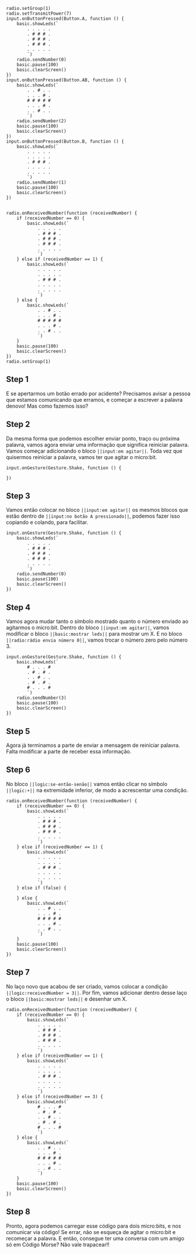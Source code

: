 


```template
radio.setGroup(1)
radio.setTransmitPower(7)
input.onButtonPressed(Button.A, function () {
    basic.showLeds(`
        . . . . .
        . # # # .
        . # # # .
        . # # # .
        . . . . .
        `)
    radio.sendNumber(0)
    basic.pause(100)
    basic.clearScreen()
})
input.onButtonPressed(Button.AB, function () {
    basic.showLeds(`
        . . # . .
        . . . # .
        # # # # #
        . . . # .
        . . # . .
        `)
    radio.sendNumber(2)
    basic.pause(100)
    basic.clearScreen()
})
input.onButtonPressed(Button.B, function () {
    basic.showLeds(`
        . . . . .
        . . . . .
        . # # # .
        . . . . .
        . . . . .
        `)
    radio.sendNumber(1)
    basic.pause(100)
    basic.clearScreen()
})


radio.onReceivedNumber(function (receivedNumber) {
    if (receivedNumber == 0) {
        basic.showLeds(`
            . . . . .
            . # # # .
            . # # # .
            . # # # .
            . . . . .
            `)
    } else if (receivedNumber == 1) {
        basic.showLeds(`
            . . . . .
            . . . . .
            . # # # .
            . . . . .
            . . . . .
            `)
    } else {
        basic.showLeds(`
            . . # . .
            . . . # .
            # # # # #
            . . . # .
            . . # . .
            `)
    }
    basic.pause(100)
    basic.clearScreen()
})
radio.setGroup(1)
```





## Step 1

E se apertarmos um botão errado por acidente? Precisamos avisar a pessoa que estamos 
comunicando que erramos, e começar a escrever a palavra denovo! Mas como fazemos isso?


## Step 2

Da mesma forma que podemos escolher enviar ponto, traço ou próxima palavra, vamos agora 
enviar uma informação que significa reiniciar palavra. Vamos começar adicionando o bloco 
``||input:em agitar||``. Toda vez que quisermos reiniciar a palavra, vamos ter que agitar 
o micro:bit.

```blocks
input.onGesture(Gesture.Shake, function () {
	
})
```

## Step 3

Vamos então colocar no bloco ``||input:em agitar||`` os mesmos blocos que estão dentro de 
``||input:no botão A pressionado||``, podemos fazer isso copiando e colando, para facilitar.


```blocks
input.onGesture(Gesture.Shake, function () {
	basic.showLeds(`
        . . . . .
        . # # # .
        . # # # .
        . # # # .
        . . . . .
        `)
    radio.sendNumber(0)
    basic.pause(100)
    basic.clearScreen()
})
```

## Step 4

Vamos agora mudar tanto o símbolo mostrado quanto o número enviado ao agitarmos o micro:bit. 
Dentro do bloco ``||input:em agitar||``, vamos modificar o bloco ``||basic:mostrar leds||`` 
para mostrar um X. E no bloco ``||radio:rádio envia número 0||``, vamos trocar o número zero 
pelo número 3.

```blocks
input.onGesture(Gesture.Shake, function () {
	basic.showLeds(`
        # . . . #
        . # . # .
        . . # . .
        . # . # .
        # . . . #
        `)
    radio.sendNumber(3)
    basic.pause(100)
    basic.clearScreen()
})
```

## Step 5

Agora já terminamos a parte de enviar a mensagem de reiniciar palavra. Falta modificar a 
parte de receber essa informação.


## Step 6

No bloco ``||logic:se-então-senão||`` vamos então clicar no símbolo ``||logic:+||`` 
na extremidade inferior, de modo a acrescentar uma condição.

```blocks
radio.onReceivedNumber(function (receivedNumber) {
    if (receivedNumber == 0) {
        basic.showLeds(`
            . . . . .
            . # # # .
            . # # # .
            . # # # .
            . . . . .
            `)
    } else if (receivedNumber == 1) {
        basic.showLeds(`
            . . . . .
            . . . . .
            . # # # .
            . . . . .
            . . . . .
            `)
    } else if (false) {
    	
    } else {
        basic.showLeds(`
            . . # . .
            . . . # .
            # # # # #
            . . . # .
            . . # . .
            `)
    }
    basic.pause(100)
    basic.clearScreen()
})
```

## Step 7

No laço novo que acabou de ser criado, vamos colocar a condição 
``||logic:receivedNumber = 3||``. Por fim, vamos adicionar dentro desse laço o bloco 
``||basic:mostrar leds||`` e desenhar um X.


```blocks
radio.onReceivedNumber(function (receivedNumber) {
    if (receivedNumber == 0) {
        basic.showLeds(`
            . . . . .
            . # # # .
            . # # # .
            . # # # .
            . . . . .
            `)
    } else if (receivedNumber == 1) {
        basic.showLeds(`
            . . . . .
            . . . . .
            . # # # .
            . . . . .
            . . . . .
            `)
    } else if (receivedNumber == 3) {
        basic.showLeds(`
            # . . . #
            . # . # .
            . . # . .
            . # . # .
            # . . . #
            `)
    } else {
        basic.showLeds(`
            . . # . .
            . . . # .
            # # # # #
            . . . # .
            . . # . .
            `)
    }
    basic.pause(100)
    basic.clearScreen()
})
```


## Step 8

Pronto, agora podemos carregar esse código para dois micro:bits, e nos comunicar 
via código! Se errar, não se esqueça de agitar o micro:bit e recomeçar a palavra.
 E então, consegue ter uma conversa com um amigo só em Código Morse? 
Não vale trapacear!!









